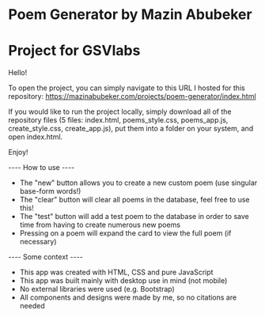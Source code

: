 # Poem Generator by Mazin Abubeker
# Project for GSVlabs

Hello!

To open the project, you can simply navigate to this URL I hosted for this repository:
https://mazinabubeker.com/projects/poem-generator/index.html

If you would like to run the project locally, simply download all of the repository files (5 files: index.html, poems_style.css, poems_app.js, create_style.css, create_app.js), put them into a folder on your system, and open index.html.

Enjoy!

---- How to use ----

- The "new" button allows you to create a new custom poem (use singular base-form words!)
- The "clear" button will clear all poems in the database, feel free to use this!
- The "test" button will add a test poem to the database in order to save time from having to create numerous new poems
- Pressing on a poem will expand the card to view the full poem (if necessary)



---- Some context ----

- This app was created with HTML, CSS and pure JavaScript
- This app was built mainly with desktop use in mind (not mobile)
- No external libraries were used (e.g. Bootstrap)
- All components and designs were made by me, so no citations are needed
